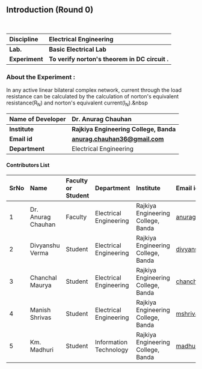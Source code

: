 ## Introduction (Round 0)

<br>

<b>Discipline | <b>Electrical Engineering
:--|:--|
<b> Lab. | <b>Basic Electrical Lab
<b> Experiment|     <b> To verify norton's theorem in DC circuit .


### About the Experiment : 
 In any active linear bilateral complex network, current through the load resistance can be calculated by the calculation of norton's equivalent resistance(R<sub>N</sub>) and norton's equivalent current(I<sub>N</sub>).&nbsp

<b>Name of Developer | <b> Dr. Anurag Chauhan
:--|:--|
<b> Institute | <b> Rajkiya Engineering College, Banda
<b> Email id|     <b> anurag.chauhan36@gmail.com
<b> Department | Electrical Engineering

#### Contributors List

SrNo | Name | Faculty or Student | Department| Institute | Email id
:--|:--|:--|:--|:--|:--|
1 | Dr. Anurag Chauhan| Faculty |Electrical Engineering | Rajkiya Engineering College, Banda |anurag.chauhan36@gmail.com 
2 | Divyanshu Verma| Student | Electrical Engineering | Rajkiya Engineering College, Banda |divyanshuv412@gmail.com
3 | Chanchal Maurya | Student |  Electrical Engineering | Rajkiya Engineering College, Banda |chanchalmaurya.92914@gmail.com
4 | Manish Shrivas | Student |   Electrical Engineering | Rajkiya Engineering College, Banda |mshrivas824@gmail.com
5 | Km. Madhuri  | Student |  Information Technology | Rajkiya Engineering College, Banda |madhuri.recb@gmail.com

<br>

